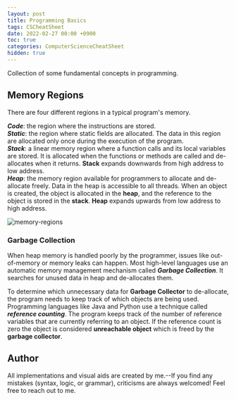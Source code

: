 ```yaml
---
layout: post
title: Programming Basics
tags: CSCheatSheet
date: 2022-02-27 00:00 +0900
toc: true
categories: ComputerScienceCheatSheet
hidden: true
---
```


Collection of some fundamental concepts in programming.

## Memory Regions
There are four different regions in a typical program's memory.

***Code***: the region where the instructions are stored.<br/>
***Static***: the region where static fields are allocated. The data in this region are allocated only once during the execution of the program.<br/>
***Stack***: a linear memory region where a function calls and its local variables are stored. It is allocated when the functions or methods are called and de-allocates when it returns. **Stack** expands downwards from high address to low address.<br/>
***Heap***: the memory region available for programmers to allocate and de-allocate freely. Data in the heap is accessible to all threads. When an object is created, the object is allocated in the **heap**, and the reference to the object is stored in the **stack**. **Heap** expands upwards from low address to high address. 

![memory-regions](https://kwangjong.github.io/CSCheatSheet/img/memory-regions.png)

### Garbage Collection
When heap memory is handled poorly by the programmer, issues like out-of-memory or memory leaks can happen. Most high-level languages use an automatic memory management mechanism called ***Garbage Collection***. It searches for unused data in heap and de-allocates them.

To determine which unnecessary data for **Garbage Collector** to de-allocate, the program needs to keep track of which objects are being used. Programming languages like Java and Python use a technique called ***reference counting***. 
The program keeps track of the number of reference variables that are currently referring to an object. If the reference count is zero the object is considered **unreachable object** which is freed by the **garbage collector**.

## Author
All implementations and visual aids are created by me.--If you find any mistakes (syntax, logic, or grammar), criticisms are always welcomed! Feel free to reach out to me.
